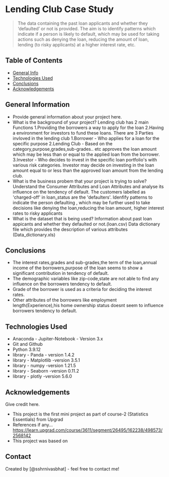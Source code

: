 # Lending Club Case Study
>The data containing the  past loan applicants and whether they ‘defaulted’ or not is provided.
>The aim is to identify patterns which indicate if a person is likely to default,
>which may be used for taking actions such as denying the loan, reducing the amount of loan,
>lending (to risky applicants) at a higher interest rate, etc.


## Table of Contents
* [General Info](#general-information)
* [Technologies Used](#technologies-used)
* [Conclusions](#conclusions)
* [Acknowledgements](#acknowledgements)

<!-- You can include any other section that is pertinent to your problem -->

## General Information
- Provide general information about your project here.
- What is the background of your project?
Lending club has 2 main Functions
1.Providing the borrowers a way to apply for the loan
2.Having a environment for investors to fund these loans.
There are 3 Parties invloved in the lending club
1.Borrower - Who applies for a loan for the specific purpose
2.Lending Club - Based on the category,purpose,grades,sub-grades.. etc approves the loan amount which may be less than or equal to the applied loan from the borrower.
3.Investor - Who decides to invest in the specific loan portfolio's with various risk categories. Investor may decide on investing in the loan amount equal to or less than the approved loan amount from the lending club.
- What is the business probem that your project is trying to solve?
Understand the Consumer Attributes and Loan Attributes and analyse its influence on the tendency of default. The customers labelled as 'charged-off' in loan_status are the 'defaulters'.
Idenfify patterns to indicate the person defaulting , which may be further used to take decisions like denying the loan,reducing the loan amount, higher interest rates to risky applicants
- What is the dataset that is being used?
Information about past loan appicants and whether they defaulted or not.(loan.csv)
Data dictionary file which provides the description of various attributes (Data_dictionary.xls)
<!-- You don't have to answer all the questions - just the ones relevant to your project. -->

## Conclusions
- The interest rates,grades and sub-grades,the term of the loan,annual income of the borrowers,purpose of the loan seems to show a significant contribution in tendency of default.
- The demographic variables like zip-code,state are not able to find any influence on the borrowers tendency to default.
- Grade of the borrower is used as a criteria for deciding the interest rates. 
- Other attributes of the borrowers like employment length(Experience),his home ownership status doesnt seem to influence borrowers tendency to default.

<!-- You don't have to answer all the questions - just the ones relevant to your project. -->


## Technologies Used
- Anaconda - Jupiter-Notebook - Version 3.x
- Git and Github 
- Python 3.9.12
- library - Panda  - version 1.4.2
- library - Matplotlib	 -version 3.5.1
- library - numpy -version 1.21.5
- library - Seaborn -version 0.11.2
- library - plotly -version 5.6.0


<!-- As the libraries versions keep on changing, it is recommended to mention the version of library used in this project -->

## Acknowledgements
Give credit here.
- This project is the first mini project as  part of course-2 (Statistics Essentials) from Upgrad
- References if any... https://learn.upgrad.com/course/3611/segment/26495/162238/498573/2568142
- This project was based on 


## Contact
Created by [@sshrnivasbhat] - feel free to contact me!


<!-- Optional -->
<!-- ## License -->
<!-- This project is open source and available under the [... License](). -->

<!-- You don't have to include all sections - just the one's relevant to your project -->